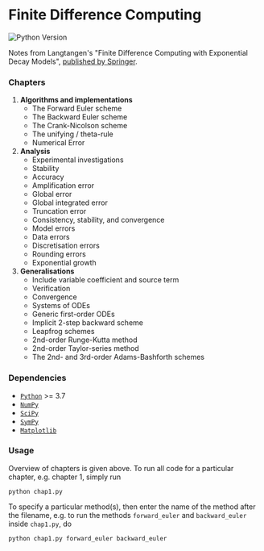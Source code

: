 # Finite Difference Computing

![Python Version](https://img.shields.io/badge/python-3.7+-blue.svg)

Notes from Langtangen's "Finite Difference Computing with Exponential Decay Models", [published by Springer](http://link.springer.com/10.1007/978-3-319-29439-1).

### Chapters
1. **Algorithms and implementations**
    * The Forward Euler scheme
    * The Backward Euler scheme
    * The Crank-Nicolson scheme
    * The unifying / theta-rule
    * Numerical Error
2. **Analysis**
    * Experimental investigations
    * Stability
    * Accuracy
    * Amplification error
    * Global error
    * Global integrated error
    * Truncation error
    * Consistency, stability, and convergence
    * Model errors
    * Data errors
    * Discretisation errors
    * Rounding errors
    * Exponential growth
3. **Generalisations**
    * Include variable coefficient and source term
    * Verification
    * Convergence
    * Systems of ODEs
    * Generic first-order ODEs
    * Implicit 2-step backward scheme
    * Leapfrog schemes
    * 2nd-order Runge-Kutta method
    * 2nd-order Taylor-series method
    * The 2nd- and 3rd-order Adams-Bashforth schemes

### Dependencies
* [`Python`](https://www.python.org/) >= 3.7
* [`NumPy`](http://www.numpy.org/)
* [`SciPy`](https://www.scipy.org/)
* [`SymPy`](https://www.sympy.org/)
* [`Matplotlib`](https://matplotlib.org/)

### Usage
Overview of chapters is given above. To run all code for a particular chapter,
e.g. chapter 1, simply run
```
python chap1.py
```
To specify a particular method(s), then enter the name of the method after the
filename, e.g. to run the methods `forward_euler` and `backward_euler` inside
`chap1.py`, do
```
python chap1.py forward_euler backward_euler
```
